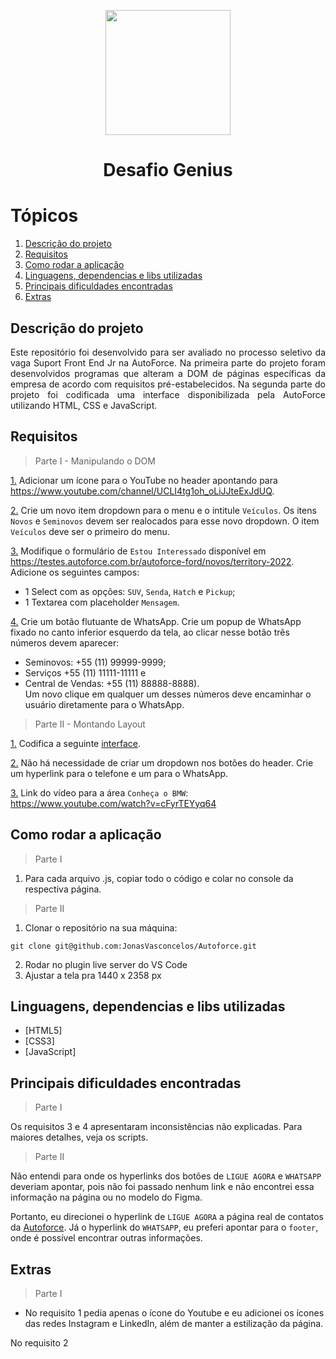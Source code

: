 <p align="center">
  <a
    href="https://site.autoforce.com/"
    target="_blank"
  >
  <img
    src="https://lh3.googleusercontent.com/y9ZEebN4W1ShFywhSd6ARc6I7xsCNtWhq5MNvK-Hx5S09so8jC8UT0mOgKLwMVklHWEAip4s6nujS_zop1mcK04XV4pZ5uzI-D72xcypHMr_FNPMjbsoIinP1_2e0DcbxkbzlIegus5ridfGiQ"
    width="200">
  </a>
</p>

<h1 align="center">Desafio Genius</h1>

# Tópicos

1. [Descrição do projeto](#descrição-do-projeto)
2. [Requisitos](#requisitos)
3. [Como rodar a aplicação](#como-rodar-a-aplicação)
4. [Linguagens, dependencias e libs utilizadas](#linguagens-dependencias-e-libs-utilizadas)
5. [Principais dificuldades encontradas](#principais-dificuldades-encontradas)
6. [Extras](#extras)

## Descrição do projeto <a name="descrição-do-projeto"></a>

<p align="justify">
  Este repositório foi desenvolvido para ser avaliado no processo seletivo da vaga Suport Front End Jr na AutoForce.
  Na primeira parte do projeto foram desenvolvidos programas que alteram a DOM de páginas específicas da empresa de acordo com requisitos pré-estabelecidos. Na segunda parte do projeto foi codificada uma interface disponibilizada pela AutoForce utilizando HTML, CSS e JavaScript.
</p>

## Requisitos <a name="requisitos"></a>

> Parte I - Manipulando o DOM
 
[1.](#req1) Adicionar um ícone para o YouTube no header apontando para https://www.youtube.com/channel/UCLI4tg1oh_oLiJJteExJdUQ.

[2.](#req2) Crie um novo item dropdown para o menu e o intitule `Veículos`. Os itens `Novos` e `Seminovos` devem ser realocados para esse novo dropdown. O item `Veículos` deve ser o primeiro do menu.

[3.](#req3) Modifique o formulário de `Estou Interessado` disponível em https://testes.autoforce.com.br/autoforce-ford/novos/territory-2022.
<br>
Adicione os seguintes campos:
- 1 Select com as opções: `SUV`, `Senda`, `Hatch` e `Pickup`;
- 1 Textarea com placeholder `Mensagem`.

[4.](#req4) Crie um botão flutuante de WhatsApp. Crie um popup de WhatsApp fixado no canto inferior esquerdo da tela, ao clicar nesse botão três números devem aparecer:
- Seminovos: +55 (11) 99999-9999;
- Serviços +55 (11) 11111-11111 e 
- Central de Vendas: +55 (11) 88888-8888). <br>
Um novo clique em qualquer um desses números deve encaminhar o usuário diretamente para o WhatsApp.


> Parte II - Montando Layout

[1.](#req1-parte2) Codifica a seguinte <a href="https://www.figma.com/file/mEuuuja11kYw9M9swY69wl/Desafio-Genius?node-id=34%3A42
">interface</a>.

[2.](#req2-parte2) Não há necessidade de criar um dropdown nos botões do header. Crie um hyperlink para o telefone e um para o WhatsApp.

[3.](#req3-parte2) Link do vídeo para a área `Conheça o BMW`: 
https://www.youtube.com/watch?v=cFyrTEYyq64


## Como rodar a aplicação <a name="#como-rodar-a-aplicação"></a>

> Parte I

1. Para cada arquivo .js, copiar todo o código e colar no console da respectiva página.

> Parte II

1. Clonar o repositório na sua máquina:

```
git clone git@github.com:JonasVasconcelos/Autoforce.git
```

2. Rodar no plugin live server do VS Code
3. Ajustar a tela pra 1440 x 2358 px 

## Linguagens, dependencias e libs utilizadas <a name="#linguagens-dependencias-e-libs-utilizadas"></a>

- [HTML5]
- [CSS3]
- [JavaScript]

## Principais dificuldades encontradas <a name="#principais-dificuldades-encontradas"></a>

> Parte I

Os requisitos <a name='#req3'>3</a> e <a name='#req4'>4</a> apresentaram inconsistências não explicadas. Para maiores detalhes, veja os scripts.

> Parte II

Não entendi para onde os hyperlinks dos botões de `LIGUE AGORA` e `WHATSAPP` deveriam apontar, pois não foi passado nenhum link e não encontrei essa informação na página ou no modelo do Figma.

Portanto, eu direcionei o hyperlink de `LIGUE AGORA` a página real de contatos da <a href = 'https://blog.autoforce.com/contato/'> Autoforce</a>. Já o hyperlink do `WHATSAPP`, eu preferi apontar para o `footer`, onde é possível encontrar outras informações.

## Extras <a name=#extras></a>

> Parte I

* No requisito <a name='#req1'>1</a> pedia apenas o ícone do Youtube e eu adicionei os ícones das redes Instagram e LinkedIn, além de manter a estilização da página.

No requisito <a name='#req2'>2</a>